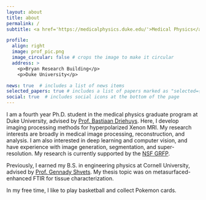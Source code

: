 ```yaml
---
layout: about
title: about
permalink: /
subtitle: <a href='https://medicalphysics.duke.edu/'>Medical Physics</a>. Duke University.

profile:
  align: right
  image: prof_pic.png
  image_circular: false # crops the image to make it circular
  address: >
    <p>Bryan Research Building</p>
    <p>Duke University</p>

news: true  # includes a list of news items
selected_papers: true # includes a list of papers marked as "selected={true}"
social: true  # includes social icons at the bottom of the page
---
```


I am a fourth year Ph.D. student in the medical physics graduate program at Duke University, advised by [Prof. Bastiaan Driehuys](https://sites.duke.edu/driehuyslab/). Here, I develop imaging processing methods for hyperpolarized Xenon MRI. My research interests are broadly in medical image processing, reconstruction, and analysis. I am also interested in deep learning and computer vision, and have experience with image generation, segmentation, and super-resolution. My research is currently supported by the [NSF GRFP](https://www.nsfgrfp.org/).

Previously, I earned my B.S. in engineering physics at Cornell University, advised by [Prof. Gennady Shvets](https://shvets.aep.cornell.edu/). My thesis topic was on metasurfaced-enhanced FTIR for tissue characterization.

In my free time, I like to play basketball and collect Pokemon cards.